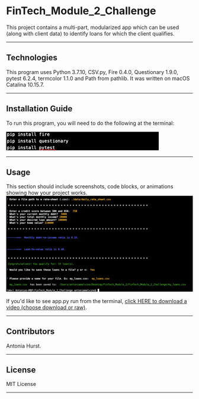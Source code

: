 # FinTech_Module_2_Challenge

This project contains a multi-part, modularized app which can be used (along with client data) to identify loans for which the client qualifies. 

---

## Technologies

This program uses Python 3.7.10, CSV.py, Fire 0.4.0, Questionary 1.9.0, pytest 6.2.4, termcolor 1.1.0 and Path from pathlib. It was written on macOS Catalina 10.15.7.

---

## Installation Guide

To run this program, you will need to do the following at the terminal:

![alt text](https://github.com/toniahurst/FinTech_Module_2_Challenge/blob/main/images%20for%20README/install_apps.png)

---

## Usage

This section should include screenshots, code blocks, or animations showing how your project works.
![alt text](https://github.com/toniahurst/FinTech_Module_2_Challenge/blob/main/images%20for%20README/Module_2_Challenge.png)

If you'd like to see app.py run from the terminal, [click HERE to download a video (choose download or raw)](https://github.com/toniahurst/FinTech_Module_2_Challenge/blob/main/images%20for%20README/Module_2_Challenge_app.py_run%20from%20terminal.mov).

---

## Contributors

Antonia Hurst.

---

## License

MIT License

---

